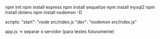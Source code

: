 npm init
npm install express
npm install sequelize
npm install mysql2
npm install dotenv
npm install nodemon -D

scripts:
	"start": "node src/index.js
	"dev": "nodemon src/index.js"

app.js -> separar o servidor (para testes futuramente)
